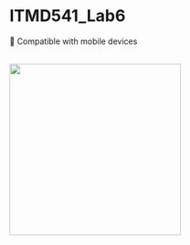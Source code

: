 # ITMD541_Lab6

📱 Compatible with mobile devices

<br/>

<img src="https://github.com/user-attachments/assets/320dc976-6900-42a0-af97-5ed92e559530" width="300">
